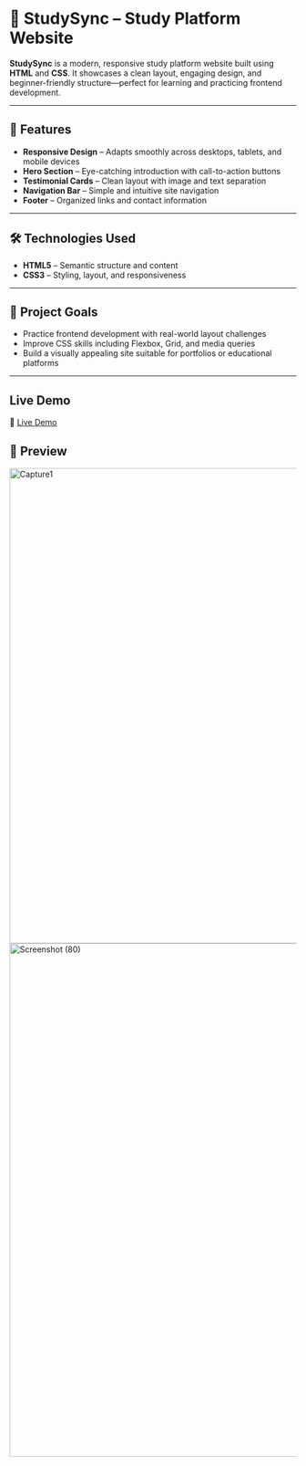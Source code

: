 # 📘 StudySync – Study Platform Website

**StudySync** is a modern, responsive study platform website built using **HTML** and **CSS**. It showcases a clean layout, engaging design, and beginner-friendly structure—perfect for learning and practicing frontend development.

---

## 🌟 Features

- **Responsive Design** – Adapts smoothly across desktops, tablets, and mobile devices
- **Hero Section** – Eye-catching introduction with call-to-action buttons
- **Testimonial Cards** – Clean layout with image and text separation
- **Navigation Bar** – Simple and intuitive site navigation
- **Footer** – Organized links and contact information

---

## 🛠️ Technologies Used

- **HTML5** – Semantic structure and content
- **CSS3** – Styling, layout, and responsiveness

---

## 🎯 Project Goals

- Practice frontend development with real-world layout challenges
- Improve CSS skills including Flexbox, Grid, and media queries
- Build a visually appealing site suitable for portfolios or educational platforms

---

## Live Demo
🔗 [Live Demo](https://ashutoshrai142.github.io/StudySync/)


## 📸 Preview

<img width="1586" height="833" alt="Capture1" src="https://github.com/user-attachments/assets/4cea50f2-95b3-46c1-ac92-4a81c345a43c" />

<img width="1600" height="900" alt="Screenshot (80)" src="https://github.com/user-attachments/assets/dfa6d461-e165-4c5d-871a-ba1c42e72729" />




